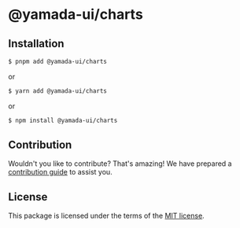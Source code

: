 # @yamada-ui/charts

## Installation

```sh
$ pnpm add @yamada-ui/charts
```

or

```sh
$ yarn add @yamada-ui/charts
```

or

```sh
$ npm install @yamada-ui/charts
```

## Contribution

Wouldn't you like to contribute? That's amazing! We have prepared a [contribution guide](./CONTRIBUTING.md) to assist you.

## License

This package is licensed under the terms of the
[MIT license](https://github.com/hirotomoyamada/yamada-ui/blob/main/LICENSE).
